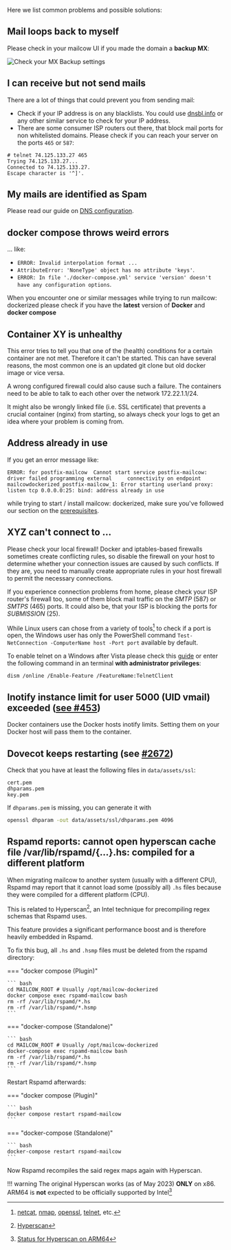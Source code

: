Here we list common problems and possible solutions:

## Mail loops back to myself

Please check in your mailcow UI if you made the domain a **backup MX**:

![Check your MX Backup settings](../assets/images/troubleshooting/mailcow-backupmx.png)

## I can receive but not send mails

There are a lot of things that could prevent you from sending mail:

- Check if your IP address is on any blacklists. You could use [dnsbl.info](http://www.dnsbl.info/) or any other similar service to check for your IP address.
- There are some consumer ISP routers out there, that block mail ports for non whitelisted domains. Please check if you can reach your server on the ports `465` or `587`:

```
# telnet 74.125.133.27 465
Trying 74.125.133.27...
Connected to 74.125.133.27.
Escape character is '^]'.
```

## My mails are identified as Spam

Please read our guide on [DNS configuration](../prerequisite/prerequisite-dns.en.md).

## docker compose throws weird errors

... like:

- `ERROR: Invalid interpolation format ...`
- `AttributeError: 'NoneType' object has no attribute 'keys'`.
- `ERROR: In file './docker-compose.yml' service 'version' doesn't have any configuration options`.

When you encounter one or similar messages while trying to run mailcow: dockerized please check if you have the **latest** version of **Docker** and **docker compose**

## Container XY is unhealthy

This error tries to tell you that one of the (health) conditions for a certain container are not met. Therefore it can't be started. This can have several reasons, the most common one is an updated git clone but old docker image or vice versa.

A wrong configured firewall could also cause such a failure. The containers need to be able to talk to each other over the network 172.22.1.1/24.

It might also be wrongly linked file (i.e. SSL certificate) that prevents a crucial container (nginx) from starting, so always check your logs to get an idea where your problem is coming from.


## Address already in use

If you get an error message like:

```
ERROR: for postfix-mailcow  Cannot start service postfix-mailcow: driver failed programming external     connectivity on endpoint mailcowdockerized_postfix-mailcow_1: Error starting userland proxy: listen tcp 0.0.0.0:25: bind: address already in use
```

while trying to start / install mailcow: dockerized, make sure you've followed our section on the [prerequisites](../prerequisite/prerequisite-system.en.md/#firewall-ports).

## XYZ can't connect to ...

Please check your local firewall!
Docker and iptables-based firewalls sometimes create conflicting rules, so disable the firewall on your host to determine whether your connection issues are caused by such conflicts. If they are, you need to manually create appropriate rules in your host firewall to permit the necessary connections.

If you experience connection problems from home, please check your ISP router's firewall too, some of them block mail traffic on the *SMTP* (587) or *SMTPS* (465) ports. It could also be, that your ISP is blocking the ports for *SUBMISSION* (25).

While Linux users can chose from a variety of tools[^1] to check if a port is open, the Windows user has only the PowerShell command `Test-NetConnection -ComputerName host -Port port` available by default.

To enable telnet on a Windows after Vista please check this [guide](https://social.technet.microsoft.com/wiki/contents/articles/910.windows-7-enabling-telnet-client.aspx) or enter the following command in an terminal **with administrator privileges**:

```
dism /online /Enable-Feature /FeatureName:TelnetClient
```

## Inotify instance limit for user 5000 (UID vmail) exceeded ([see #453](https://github.com/mailcow/mailcow-dockerized/issues/453#issuecomment-314711232))

Docker containers use the Docker hosts inotify limits. Setting them on your Docker host will pass them to the container.

## Dovecot keeps restarting (see [#2672](https://github.com/mailcow/mailcow-dockerized/issues/2672))

Check that you have at least the following files in `data/assets/ssl`:

```
cert.pem
dhparams.pem
key.pem
```

If `dhparams.pem` is missing, you can generate it with

```bash
openssl dhparam -out data/assets/ssl/dhparams.pem 4096
```

## Rspamd reports: cannot open hyperscan cache file /var/lib/rspamd/{...}.hs: compiled for a different platform

When migrating mailcow to another system (usually with a different CPU), Rspamd may report that it cannot load some (possibly all) `.hs` files because they were compiled for a different platform (CPU).

This is related to Hyperscan[^2], an Intel technique for precompiling regex schemas that Rspamd uses.

This feature provides a significant performance boost and is therefore heavily embedded in Rspamd.

To fix this bug, all `.hs` and `.hsmp` files must be deleted from the rspamd directory:

=== "docker compose (Plugin)"

    ``` bash
    cd MAILCOW_ROOT # Usually /opt/mailcow-dockerized
    docker compose exec rspamd-mailcow bash
    rm -rf /var/lib/rspamd/*.hs
    rm -rf /var/lib/rspamd/*.hsmp
    ```

=== "docker-compose (Standalone)"

    ``` bash
    cd MAILCOW_ROOT # Usually /opt/mailcow-dockerized
    docker-compose exec rspamd-mailcow bash
    rm -rf /var/lib/rspamd/*.hs
    rm -rf /var/lib/rspamd/*.hsmp
    ```

Restart Rspamd afterwards:

=== "docker compose (Plugin)"

    ``` bash
    docker compose restart rspamd-mailcow
    ```

=== "docker-compose (Standalone)"

    ``` bash
    docker-compose restart rspamd-mailcow
    ```

Now Rspamd recompiles the said regex maps again with Hyperscan.

!!! warning
    The original Hyperscan works (as of May 2023) **ONLY** on x86. ARM64 is **not** expected to be officially supported by Intel[^3]


[^1]: [netcat](https://linux.die.net/man/1/nc), [nmap](https://linux.die.net/man/1/nmap), [openssl](https://wiki.openssl.org/index.php/Manual:S_client(1)), [telnet](https://linux.die.net/man/1/telnet), etc.
[^2]: [Hyperscan](https://github.com/intel/hyperscan)
[^3]: [Status for Hyperscan on ARM64](https://github.com/intel/hyperscan/pull/287#issuecomment-746558138)